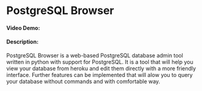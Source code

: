 # PostgreSQL Browser
#### Video Demo:  <URL HERE>
#### Description:

PostgreSQL Browser is a web-based PostgreSQL database admin tool written in python with support for PostgreSQL.
It is a tool that will help you view your database from heroku and edit them directly with a more friendly interface. Further features can be implemented that will alow you to query your database without commands and with comfortable way.

